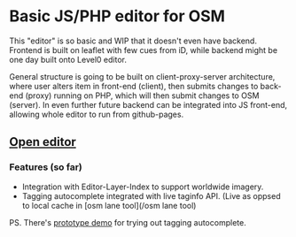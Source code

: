 # Basic JS/PHP editor for OSM
This "editor" is so basic and WIP that it doesn't even have backend.
Frontend is built on leaflet with few cues from iD, while backend might be one day built onto Level0 editor.

General structure is going to be built on client-proxy-server architecture, where user alters item in front-end (client),
then submits changes to back-end (proxy) running on PHP, which will then submit changes to OSM (server). In even further 
future backend can be integrated into JS front-end, allowing whole editor to run from github-pages.

## [Open editor](leafdraw.html)

### Features (so far)
* Integration with Editor-Layer-Index to support worldwide imagery.
* Tagging autocomplete integrated with live taginfo API. (Live as oppsed to local cache in [osm lane tool](/osm lane tool)

PS. There's [prototype demo](tag_autocomplete_demo.html) for trying out tagging autocomplete.
